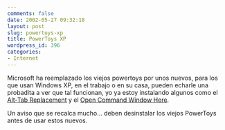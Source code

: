 ```yaml
---
comments: false
date: 2002-05-27 09:32:18
layout: post
slug: powertoys-xp
title: PowerToys XP
wordpress_id: 396
categories:
- Internet
---
```


Microsoft ha reemplazado los viejos powertoys por unos nuevos, para los que usan Windows XP, en el trabajo o en su casa, pueden echarle una probadita a ver que tal funcionan, yo ya estoy instalando algunos como el [Alt-Tab Replacement](http://download.microsoft.com/download/whistler/Install/2/WXP/EN-US/TaskswitchPowertoySetup.exe) y el [Open Command Window Here](http://download.microsoft.com/download/whistler/Install/2/WXP/EN-US/CmdHerePowertoySetup.exe).  

  

Un aviso que se recalca mucho… deben desinstalar los viejos PowerToys antes de usar estos nuevos.




 
